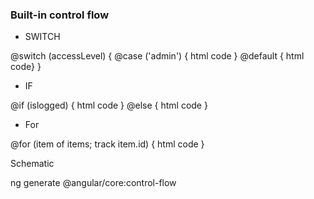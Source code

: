 ### Built-in control flow

- SWITCH

@switch (accessLevel) {
    @case ('admin') { html code }
    @default { html code}
}

- IF

@if (islogged) {
    html code
} @else { 
    html code
}

- For

@for (item of items; track item.id) {
    html code
}

Schematic 

ng generate @angular/core:control-flow